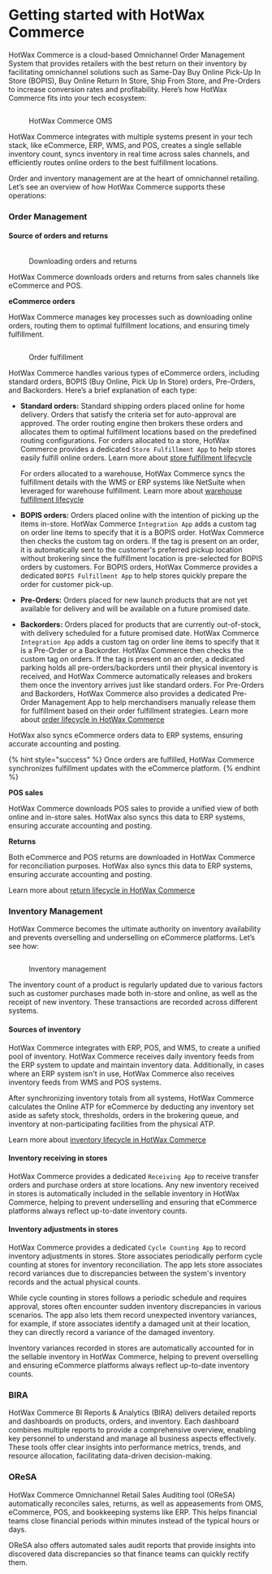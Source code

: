 # Getting started with HotWax Commerce

HotWax Commerce is a cloud-based Omnichannel Order Management System that provides retailers with the best return on their inventory by facilitating omnichannel solutions such as Same-Day Buy Online Pick-Up In Store (BOPIS), Buy Online Return In Store, Ship From Store, and Pre-Orders to increase conversion rates and profitability. Here’s how HotWax Commerce fits into your tech ecosystem:

<figure><img src=".gitbook/assets/HotWax Commerce (1).png" alt=""><figcaption><p>HotWax Commerce OMS</p></figcaption></figure>

HotWax Commerce integrates with multiple systems present in your tech stack, like eCommerce, ERP, WMS, and POS, creates a single sellable inventory count, syncs inventory in real time across sales channels, and efficiently routes online orders to the best fulfillment locations.

Order and inventory management are at the heart of omnichannel retailing. Let’s see an overview of how HotWax Commerce supports these operations:

### Order Management

#### Source of orders and returns

<figure><img src=".gitbook/assets/Orders and Returns.png" alt=""><figcaption><p>Downloading orders and returns</p></figcaption></figure>

HotWax Commerce downloads orders and returns from sales channels like eCommerce and POS.

**eCommerce orders**

HotWax Commerce manages key processes such as downloading online orders, routing them to optimal fulfillment locations, and ensuring timely fulfillment.

<figure><img src=".gitbook/assets/Order Fulfillment.png" alt=""><figcaption><p>Order fulfillment</p></figcaption></figure>

HotWax Commerce handles various types of eCommerce orders, including standard orders, BOPIS (Buy Online, Pick Up In Store) orders, Pre-Orders, and Backorders. Here’s a brief explanation of each type:

*   **Standard orders:** Standard shipping orders placed online for home delivery. Orders that satisfy the criteria set for auto-approval are approved. The order routing engine then brokers these orders and allocates them to optimal fulfillment locations based on the predefined routing configurations. For orders allocated to a store, HotWax Commerce provides a dedicated `Store Fulfillment App` to help stores easily fulfill online orders. Learn more about [store fulfillment lifecycle](https://docs.hotwax.co/documents/v/learn-hotwax-oms/business-process-models/store.fulfillment)

    For orders allocated to a warehouse, HotWax Commerce syncs the fulfillment details with the WMS or ERP systems like NetSuite when leveraged for warehouse fulfillment. Learn more about [warehouse fulfillment lifecycle](https://docs.hotwax.co/documents/v/learn-hotwax-oms/business-process-models/warehousefulfillmentlifecycle)
* **BOPIS orders:** Orders placed online with the intention of picking up the items in-store. HotWax Commerce `Integration App` adds a custom tag on order line items to specify that it is a BOPIS order. HotWax Commerce then checks the custom tag on orders. If the tag is present on an order, it is automatically sent to the customer's preferred pickup location without brokering since the fulfillment location is pre-selected for BOPIS orders by customers. For BOPIS orders, HotWax Commerce provides a dedicated `BOPIS Fulfillment App` to help stores quickly prepare the order for customer pick-up.
* **Pre-Orders:** Orders placed for new launch products that are not yet available for delivery and will be available on a future promised date.
* **Backorders:** Orders placed for products that are currently out-of-stock, with delivery scheduled for a future promised date. HotWax Commerce `Integration App` adds a custom tag on order line items to specify that it is a Pre-Order or a Backorder. HotWax Commerce then checks the custom tag on orders. If the tag is present on an order, a dedicated parking holds all pre-orders/backorders until their physical inventory is received, and HotWax Commerce automatically releases and brokers them once the inventory arrives just like standard orders. For Pre-Orders and Backorders, HotWax Commerce also provides a dedicated Pre-Order Management App to help merchandisers manually release them for fulfillment based on their order fulfillment strategies. Learn more about [order lifecycle in HotWax Commerce](https://docs.hotwax.co/documents/v/learn-hotwax-oms/business-process-models/orderlifecycle)

HotWax also syncs eCommerce orders data to ERP systems, ensuring accurate accounting and posting.

{% hint style="success" %}
Once orders are fulfilled, HotWax Commerce synchronizes fulfillment updates with the eCommerce platform.
{% endhint %}

**POS sales**

HotWax Commerce downloads POS sales to provide a unified view of both online and in-store sales. HotWax also syncs this data to ERP systems, ensuring accurate accounting and posting.

**Returns**

Both eCommerce and POS returns are downloaded in HotWax Commerce for reconciliation purposes. HotWax also syncs this data to ERP systems, ensuring accurate accounting and posting.

Learn more about [return lifecycle in HotWax Commerce](https://docs.hotwax.co/documents/v/learn-hotwax-oms/business-process-models/returns-lifecycle)

### Inventory Management

HotWax Commerce becomes the ultimate authority on inventory availability and prevents overselling and underselling on eCommerce platforms. Let’s see how:

<figure><img src=".gitbook/assets/HotWax Inventory.png" alt=""><figcaption><p>Inventory management</p></figcaption></figure>

The inventory count of a product is regularly updated due to various factors such as customer purchases made both in-store and online, as well as the receipt of new inventory. These transactions are recorded across different systems.

#### Sources of inventory

HotWax Commerce integrates with ERP, POS, and WMS, to create a unified pool of inventory. HotWax Commerce receives daily inventory feeds from the ERP system to update and maintain inventory data. Additionally, in cases where an ERP system isn't in use, HotWax Commerce also receives inventory feeds from WMS and POS systems.

After synchronizing inventory totals from all systems, HotWax Commerce calculates the Online ATP for eCommerce by deducting any inventory set aside as safety stock, thresholds, orders in the brokering queue, and inventory at non-participating facilities from the physical ATP.

Learn more about [inventory lifecycle in HotWax Commerce](https://docs.hotwax.co/user-guides/business-process-models/inventorylifecycle)

#### Inventory receiving in stores

HotWax Commerce provides a dedicated `Receiving App` to receive transfer orders and purchase orders at store locations. Any new inventory received in stores is automatically included in the sellable inventory in HotWax Commerce, helping to prevent underselling and ensuring that eCommerce platforms always reflect up-to-date inventory counts.

#### Inventory adjustments in stores

HotWax Commerce provides a dedicated `Cycle Counting App` to record inventory adjustments in stores. Store associates periodically perform cycle counting at stores for inventory reconciliation. The app lets store associates record variances due to discrepancies between the system's inventory records and the actual physical counts.

While cycle counting in stores follows a periodic schedule and requires approval, stores often encounter sudden inventory discrepancies in various scenarios. The app also lets them record unexpected inventory variances, for example, if store associates identify a damaged unit at their location, they can directly record a variance of the damaged inventory.

Inventory variances recorded in stores are automatically accounted for in the sellable inventory in HotWax Commerce, helping to prevent overselling and ensuring eCommerce platforms always reflect up-to-date inventory counts.

### BIRA

HotWax Commerce BI Reports & Analytics (BIRA) delivers detailed reports and dashboards on products, orders, and inventory. Each dashboard combines multiple reports to provide a comprehensive overview, enabling key personnel to understand and manage all business aspects effectively. These tools offer clear insights into performance metrics, trends, and resource allocation, facilitating data-driven decision-making.

### OReSA

HotWax Commerce Omnichannel Retail Sales Auditing tool (OReSA) automatically reconciles sales, returns, as well as appeasements from OMS, eCommerce, POS, and bookkeeping systems like ERP. This helps financial teams close financial periods within minutes instead of the typical hours or days.

OReSA also offers automated sales audit reports that provide insights into discovered data discrepancies so that finance teams can quickly rectify them.
